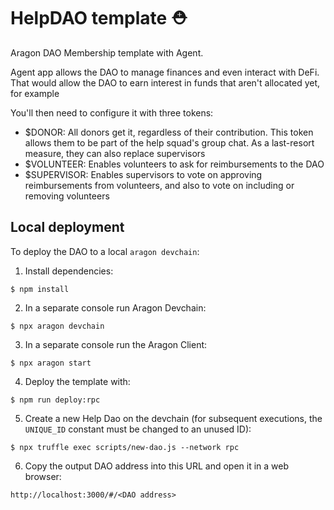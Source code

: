 # HelpDAO template ⛑

Aragon DAO Membership template with Agent.

Agent app allows the DAO to manage finances and even interact with DeFi. That would allow the DAO to earn interest in funds that aren't allocated yet, for example

You'll then need to configure it with three tokens:

- $DONOR: All donors get it, regardless of their contribution. This token allows them to be part of the help squad's group chat. As a last-resort measure, they can also replace supervisors
- $VOLUNTEER: Enables volunteers to ask for reimbursements to the DAO
- $SUPERVISOR: Enables supervisors to vote on approving reimbursements from volunteers, and also to vote on including or removing volunteers


## Local deployment

To deploy the DAO to a local `aragon devchain`:

1) Install dependencies:
```
$ npm install
```

2) In a separate console run Aragon Devchain:
```
$ npx aragon devchain
```

3) In a separate console run the Aragon Client:
```
$ npx aragon start
```

4) Deploy the template with:
```
$ npm run deploy:rpc
```

5) Create a new Help Dao on the devchain (for subsequent executions, the `UNIQUE_ID` constant must be changed to an unused ID):
```
$ npx truffle exec scripts/new-dao.js --network rpc
```

6) Copy the output DAO address into this URL and open it in a web browser:
```
http://localhost:3000/#/<DAO address>
```
